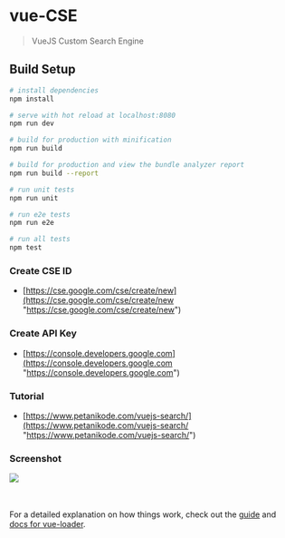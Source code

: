 # vue-CSE

> VueJS Custom Search Engine

## Build Setup

``` bash
# install dependencies
npm install

# serve with hot reload at localhost:8080
npm run dev

# build for production with minification
npm run build

# build for production and view the bundle analyzer report
npm run build --report

# run unit tests
npm run unit

# run e2e tests
npm run e2e

# run all tests
npm test
```
### Create CSE ID
- [https://cse.google.com/cse/create/new](https://cse.google.com/cse/create/new "https://cse.google.com/cse/create/new")

### Create API Key
- [https://console.developers.google.com](https://console.developers.google.com "https://console.developers.google.com")

### Tutorial
- [https://www.petanikode.com/vuejs-search/](https://www.petanikode.com/vuejs-search/ "https://www.petanikode.com/vuejs-search/")

### Screenshot
<kbd>[![](https://preview.ibb.co/iq2qiz/localhost_8080_1.png)](https://muhbayu.github.io/vuejs-CSE)</kbd>


<br/><br/>
For a detailed explanation on how things work, check out the [guide](http://vuejs-templates.github.io/webpack/) and [docs for vue-loader](http://vuejs.github.io/vue-loader).